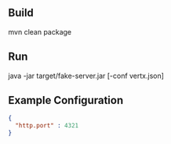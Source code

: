## Build

mvn clean package

## Run

java -jar target/fake-server.jar [-conf vertx.json]

## Example Configuration

```json
{
  "http.port" : 4321
}
```
